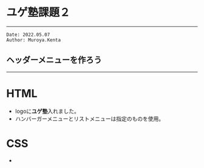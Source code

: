 # ユゲ塾課題２

***
```
Date: 2022.05.07
Author: Muroya.Kenta
```
## ヘッダーメニューを作ろう
***
# HTML
* logoに**ユゲ塾**入れました。
* ハンバーガーメニューとリストメニューは指定のものを使用。

# CSS
* 
